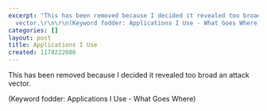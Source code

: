 ```yaml
---
excerpt: "This has been removed because I decided it revealed too broad an attack
  vector.\r\n\r\n(Keyword fodder: Applications I Use - What Goes Where)"
categories: []
layout: post
title: Applications I Use
created: 1178222086
---
```

This has been removed because I decided it revealed too broad an attack vector.

(Keyword fodder: Applications I Use - What Goes Where)
